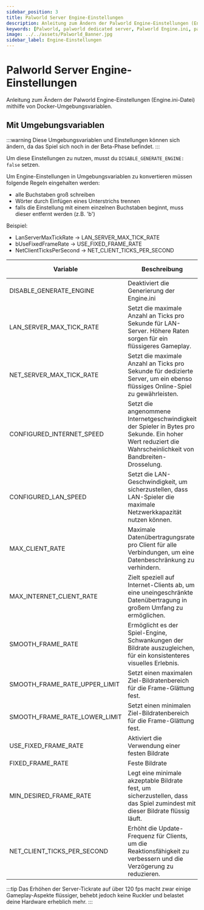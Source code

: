 ```yaml
---
sidebar_position: 3
title: Palworld Server Engine-Einstellungen
description: Anleitung zum Ändern der Palworld Engine-Einstellungen (Engine.ini-Datei) mithilfe von Docker-Umgebungsvariablen.
keywords: [Palworld, palworld dedicated server, Palworld Engine.ini, palworld engine einstellungen]
image: ../../assets/Palworld_Banner.jpg
sidebar_label: Engine-Einstellungen
---
```

<!-- markdownlint-disable-next-line -->
# Palworld Server Engine-Einstellungen

Anleitung zum Ändern der Palworld Engine-Einstellungen (Engine.ini-Datei) mithilfe von Docker-Umgebungsvariablen.

## Mit Umgebungsvariablen

:::warning
Diese Umgebungsvariablen und Einstellungen können sich ändern, da das Spiel sich noch in der Beta-Phase befindet.
:::

Um diese Einstellungen zu nutzen, musst du `DISABLE_GENERATE_ENGINE: false` setzen.

Um Engine-Einstellungen in Umgebungsvariablen zu konvertieren müssen folgende Regeln eingehalten werden:

* alle Buchstaben groß schreiben
* Wörter durch Einfügen eines Unterstrichs trennen
* falls die Einstellung mit einem einzelnen Buchstaben beginnt, muss dieser entfernt werden (z.B. 'b')

Beispiel:

* LanServerMaxTickRate -> LAN_SERVER_MAX_TICK_RATE
* bUseFixedFrameRate -> USE_FIXED_FRAME_RATE
* NetClientTicksPerSecond -> NET_CLIENT_TICKS_PER_SECOND

|           Variable            |                                                                        Beschreibung                                                                         | Standardwert |   Erlaubter Wert    |
| ----------------------------- | ----------------------------------------------------------------------------------------------------------------------------------------------------------- | ------------ | ------------------- |
| DISABLE_GENERATE_ENGINE       | Deaktiviert die Generierung der Engine.ini                                                                                                                  | true         | Boolean             |
| LAN_SERVER_MAX_TICK_RATE      | Setzt die maximale Anzahl an Ticks pro Sekunde für LAN-Server. Höhere Raten sorgen für ein flüssigeres Gameplay.                                            | 120          | Integer             |
| NET_SERVER_MAX_TICK_RATE      | Setzt die maximale Anzahl an Ticks pro Sekunde für dedizierte Server, um ein ebenso flüssiges Online-Spiel zu gewährleisten.                                | 120          | Integer             |
| CONFIGURED_INTERNET_SPEED     | Setzt die angenommene Internetgeschwindigkeit der Spieler in Bytes pro Sekunde. Ein hoher Wert reduziert die Wahrscheinlichkeit von Bandbreiten-Drosselung. | 104857600    | Integer (in Bytes)  |
| CONFIGURED_LAN_SPEED          | Setzt die LAN-Geschwindigkeit, um sicherzustellen, dass LAN-Spieler die maximale Netzwerkkapazität nutzen können.                                           | 104857600    | GInteger (in Bytes) |
| MAX_CLIENT_RATE               | Maximale Datenübertragungsrate pro Client für alle Verbindungen, um eine Datenbeschränkung zu verhindern.                                                   | 104857600    | Integer (in Bytes)  |
| MAX_INTERNET_CLIENT_RATE      | Zielt speziell auf Internet-Clients ab, um eine uneingeschränkte Datenübertragung in großem Umfang zu ermöglichen.                                          | 104857600    | Integer (in Bytes)  |
| SMOOTH_FRAME_RATE             | Ermöglicht es der Spiel-Engine, Schwankungen der Bildrate auszugleichen, für ein konsistenteres visuelles Erlebnis.                                         | true         | Boolean             |
| SMOOTH_FRAME_RATE_UPPER_LIMIT | Setzt einen maximalen Ziel-Bildratenbereich für die Frame-Glättung fest.                                                                                    | 120.000000   | Float               |
| SMOOTH_FRAME_RATE_LOWER_LIMIT | Setzt einen minimalen Ziel-Bildratenbereich für die Frame-Glättung fest.                                                                                    | 30.000000    | Float               |
| USE_FIXED_FRAME_RATE          | Aktiviert die Verwendung einer festen Bildrate                                                                                                              | false        | Boolean             |
| FIXED_FRAME_RATE              | Feste Bildrate                                                                                                                                              | 120.000000   | Float               |
| MIN_DESIRED_FRAME_RATE        | Legt eine minimale akzeptable Bildrate fest, um sicherzustellen, dass das Spiel zumindest mit dieser Bildrate flüssig läuft.                                | 60.000000    | Float               |
| NET_CLIENT_TICKS_PER_SECOND   | Erhöht die Update-Frequenz für Clients, um die Reaktionsfähigkeit zu verbessern und die Verzögerung zu reduzieren.                                          | 120          | Integer             |

:::tip
Das Erhöhen der Server-Tickrate auf über 120 fps macht zwar einige Gameplay-Aspekte flüssiger,
behebt jedoch keine Ruckler und belastet deine Hardware erheblich mehr.
:::
